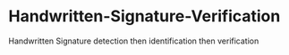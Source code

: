 # Handwritten-Signature-Verification
Handwritten Signature detection then identification then verification
